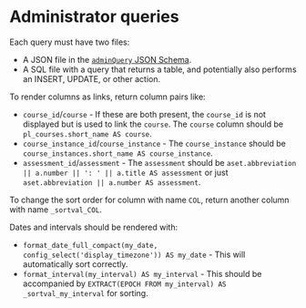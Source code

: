 # Administrator queries

Each query must have two files:
* A JSON file in the [`adminQuery` JSON Schema](../schemas/schemas/adminQuery.json).
* A SQL file with a query that returns a table, and potentially also performs an INSERT, UPDATE, or other action.

To render columns as links, return column pairs like:
* `course_id`/`course` - If these are both present, the `course_id` is not displayed but is used to link the `course`. The `course` column should be `pl_courses.short_name AS course`.
* `course_instance_id`/`course_instance` - The `course_instance` should be `course_instances.short_name AS course_instance`.
* `assessment_id`/`assessment` - The `assessment` should be `aset.abbreviation || a.number || ': ' || a.title AS assessment` or just `aset.abbreviation || a.number AS assessment`.

To change the sort order for column with name `COL`, return another column with name `_sortval_COL`.

Dates and intervals should be rendered with:
* `format_date_full_compact(my_date, config_select('display_timezone')) AS my_date` - This will automatically sort correctly.
* `format_interval(my_interval) AS my_interval` - This should be accompanied by `EXTRACT(EPOCH FROM my_interval) AS _sortval_my_interval` for sorting.
